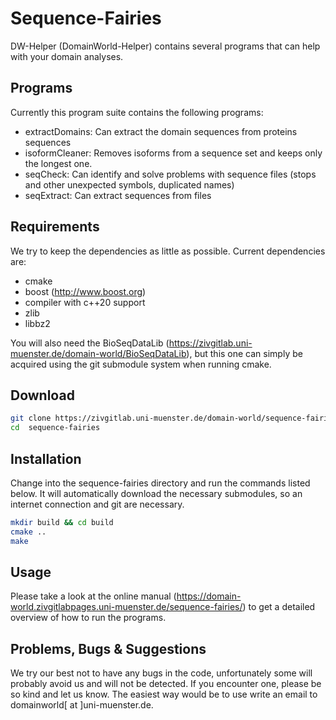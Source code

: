 # Sequence-Fairies

DW-Helper (DomainWorld-Helper) contains several programs that can help with your domain analyses.

## Programs

Currently this program suite contains the following programs:

* extractDomains: Can extract the domain sequences from proteins sequences
* isoformCleaner: Removes isoforms from a sequence set and keeps only the longest one.
* seqCheck: Can identify and solve problems with sequence files (stops and other unexpected symbols, duplicated names)
* seqExtract: Can extract sequences from files



Requirements
------------

We try to keep the dependencies as little as possible. Current dependencies are:
- cmake
- boost (http://www.boost.org)
- compiler with c++20 support
- zlib
- libbz2


You will also need the BioSeqDataLib (https://zivgitlab.uni-muenster.de/domain-world/BioSeqDataLib), but this one can simply be acquired using the git submodule system when running cmake.

Download
--------

```bash
git clone https://zivgitlab.uni-muenster.de/domain-world/sequence-fairies.git
cd  sequence-fairies
```


Installation
------------


Change into the sequence-fairies directory and run the commands listed below. It will automatically download the necessary submodules, so an internet connection and git are necessary.

```bash
mkdir build && cd build
cmake ..
make
```


Usage
-----

Please take a look at the online manual (https://domain-world.zivgitlabpages.uni-muenster.de/sequence-fairies/) to get a detailed overview of how to run the programs.


Problems, Bugs & Suggestions
----------------------------

We try our best not to have any bugs in the code, unfortunately some will probably avoid us and will not be detected. If you encounter one, please be so kind and let us know. The easiest way would be to use write an email to domainworld[ at ]uni-muenster.de.

